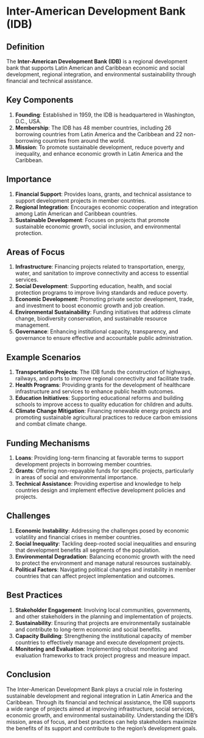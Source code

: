 # Inter-American Development Bank (IDB)

## Definition
The **Inter-American Development Bank (IDB)** is a regional development bank that supports Latin American and Caribbean economic and social development, regional integration, and environmental sustainability through financial and technical assistance.

## Key Components
1. **Founding**: Established in 1959, the IDB is headquartered in Washington, D.C., USA.
2. **Membership**: The IDB has 48 member countries, including 26 borrowing countries from Latin America and the Caribbean and 22 non-borrowing countries from around the world.
3. **Mission**: To promote sustainable development, reduce poverty and inequality, and enhance economic growth in Latin America and the Caribbean.

## Importance
1. **Financial Support**: Provides loans, grants, and technical assistance to support development projects in member countries.
2. **Regional Integration**: Encourages economic cooperation and integration among Latin American and Caribbean countries.
3. **Sustainable Development**: Focuses on projects that promote sustainable economic growth, social inclusion, and environmental protection.

## Areas of Focus
1. **Infrastructure**: Financing projects related to transportation, energy, water, and sanitation to improve connectivity and access to essential services.
2. **Social Development**: Supporting education, health, and social protection programs to improve living standards and reduce poverty.
3. **Economic Development**: Promoting private sector development, trade, and investment to boost economic growth and job creation.
4. **Environmental Sustainability**: Funding initiatives that address climate change, biodiversity conservation, and sustainable resource management.
5. **Governance**: Enhancing institutional capacity, transparency, and governance to ensure effective and accountable public administration.

## Example Scenarios
1. **Transportation Projects**: The IDB funds the construction of highways, railways, and ports to improve regional connectivity and facilitate trade.
2. **Health Programs**: Providing grants for the development of healthcare infrastructure and services to enhance public health outcomes.
3. **Education Initiatives**: Supporting educational reforms and building schools to improve access to quality education for children and adults.
4. **Climate Change Mitigation**: Financing renewable energy projects and promoting sustainable agricultural practices to reduce carbon emissions and combat climate change.

## Funding Mechanisms
1. **Loans**: Providing long-term financing at favorable terms to support development projects in borrowing member countries.
2. **Grants**: Offering non-repayable funds for specific projects, particularly in areas of social and environmental importance.
3. **Technical Assistance**: Providing expertise and knowledge to help countries design and implement effective development policies and projects.

## Challenges
1. **Economic Instability**: Addressing the challenges posed by economic volatility and financial crises in member countries.
2. **Social Inequality**: Tackling deep-rooted social inequalities and ensuring that development benefits all segments of the population.
3. **Environmental Degradation**: Balancing economic growth with the need to protect the environment and manage natural resources sustainably.
4. **Political Factors**: Navigating political changes and instability in member countries that can affect project implementation and outcomes.

## Best Practices
1. **Stakeholder Engagement**: Involving local communities, governments, and other stakeholders in the planning and implementation of projects.
2. **Sustainability**: Ensuring that projects are environmentally sustainable and contribute to long-term economic and social benefits.
3. **Capacity Building**: Strengthening the institutional capacity of member countries to effectively manage and execute development projects.
4. **Monitoring and Evaluation**: Implementing robust monitoring and evaluation frameworks to track project progress and measure impact.

## Conclusion
The Inter-American Development Bank plays a crucial role in fostering sustainable development and regional integration in Latin America and the Caribbean. Through its financial and technical assistance, the IDB supports a wide range of projects aimed at improving infrastructure, social services, economic growth, and environmental sustainability. Understanding the IDB’s mission, areas of focus, and best practices can help stakeholders maximize the benefits of its support and contribute to the region’s development goals.

